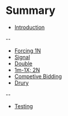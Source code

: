 # Summary
* [Introduction](README.md)

--

* [Forcing 1N](garage/forcing_1nt.md)
* [Signal](garage/signal.md)
* [Double](garage/double.md)
* [1m-1X; 2N](garage/1m_1X_2N.md)
* [Competive Bidding](garage/competive.md)
* [Drury](garage/drury.md)

--

* [Testing](garage/testing.md)

